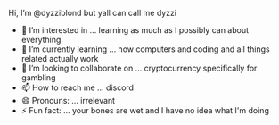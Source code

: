  Hi, I’m @dyzziblond but yall can call me dyzzi
- 👀 I’m interested in ... learning as much as I possibly can about everything.
- 🌱 I’m currently learning ... how computers and coding and all things related actually work
- 💞️ I’m looking to collaborate on ... cryptocurrency specifically for gambling 
- 📫 How to reach me ... discord
- 😄 Pronouns: ... irrelevant 
- ⚡ Fun fact: ... your bones are wet and I have no idea what I'm doing

<!---
dyzziblond/dyzziblond is a ✨ special ✨ repository because its `README.md` (this file) appears on your GitHub profile.
You can click the Preview link to take a look at your changes.
--->
